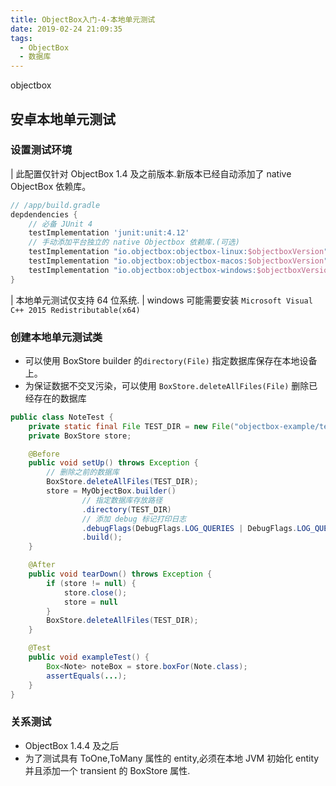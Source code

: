 ```yaml
---
title: ObjectBox入门-4-本地单元测试
date: 2019-02-24 21:09:35
tags:
  - ObjectBox
  - 数据库
---
```

objectbox

<!-- more -->
## 安卓本地单元测试

### 设置测试环境

| 此配置仅针对 ObjectBox 1.4 及之前版本.新版本已经自动添加了 native ObjectBox 依赖库。

```groovy
// /app/build.gradle
depdendencies {
    // 必备 JUnit 4
    testImplementation 'junit:unit:4.12'
    // 手动添加平台独立的 native Objectbox 依赖库.(可选)
    testImplementation "io.objectbox:objectbox-linux:$objectboxVersion"
    testImplementation "io.objectbox:objectbox-macos:$objectboxVersion"
    testImplementation "io.objectbox:objectbox-windows:$objectboxVersion"
}
```

| 本地单元测试仅支持 64 位系统.
| windows 可能需要安装 `Microsoft Visual C++ 2015 Redistributable(x64)`

### 创建本地单元测试类

- 可以使用 BoxStore builder 的`directory(File)` 指定数据库保存在本地设备上。
- 为保证数据不交叉污染，可以使用 `BoxStore.deleteAllFiles(File)` 删除已经存在的数据库

```java
public class NoteTest {
    private static final File TEST_DIR = new File("objectbox-example/test-db");
    private BoxStore store;

    @Before
    public void setUp() throws Exception {
        // 删除之前的数据库
        BoxStore.deleteAllFiles(TEST_DIR);
        store = MyObjectBox.builder()
                // 指定数据库存放路径
                .directory(TEST_DIR)
                // 添加 debug 标记打印日志
                .debugFlags(DebugFlags.LOG_QUERIES | DebugFlags.LOG_QUERY_PARAMETERS)
                .build();
    }

    @After
    public void tearDown() throws Exception {
        if (store != null) {
            store.close();
            store = null
        }
        BoxStore.deleteAllFiles(TEST_DIR);
    }

    @Test
    public void exampleTest() {
        Box<Note> noteBox = store.boxFor(Note.class);
        assertEquals(...);
    }
}
```

### 关系测试

- ObjectBox 1.4.4 及之后
- 为了测试具有 ToOne,ToMany 属性的 entity,必须在本地 JVM 初始化 entity 并且添加一个 transient 的 BoxStore 属性.
